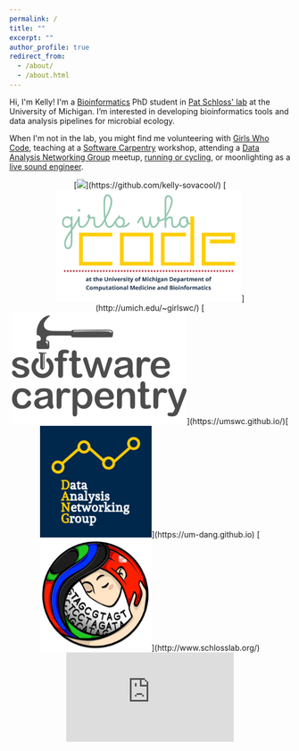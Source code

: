 ```yaml
---
permalink: /
title: ""
excerpt: ""
author_profile: true
redirect_from:
  - /about/
  - /about.html
---
```


Hi, I'm Kelly!
I'm a [Bioinformatics](https://medicine.umich.edu/dept/computational-medicine-bioinformatics) PhD student in
[Pat Schloss' lab](http://www.schlosslab.org/) at the University of Michigan.
I’m interested in developing bioinformatics tools and data analysis pipelines for microbial ecology.

When I'm not in the lab, you might find me volunteering with [Girls Who Code](http://umich.edu/~girlswc/),
teaching at a [Software Carpentry](https://umswc.github.io/) workshop,
attending a [Data Analysis Networking Group](https://um-dang.github.io) meetup,
[running or cycling](http://bit.ly/strava-kelly),
or moonlighting as a [live sound engineer](https://sovacool.dev/latex-cv/sound.pdf).

<center>
[<img src="https://raw.githubusercontent.com/kelly-sovacool/meta-repo/master/figures/language_all_bytes_n7.svg?sanitize=true" height=200>](https://github.com/kelly-sovacool/)  [<img src="../images/logo_GWC-DCMB.png" height=200>](http://umich.edu/~girlswc/) [<img src="../images/logo_SWC.svg" height=200>](https://umswc.github.io/)[<img src="../images/logo_DANG.png" height=200>](https://um-dang.github.io) [<img src="../images/logo_mothur.png" height=200>](http://www.schlosslab.org/)



<iframe height='160' width='300' frameborder='0' allowtransparency='true' scrolling='no' src='https://www.strava.com/athletes/23163300/activity-summary/10a1f58688a612e44a9b081b022b2812a9f486f3'></iframe>

</center>